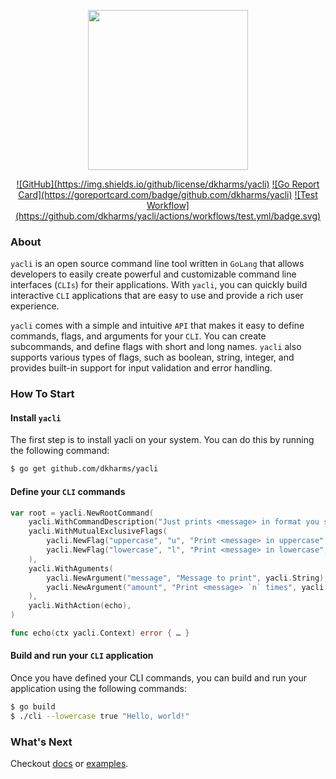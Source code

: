 <p align="center">
  <img width="256" height="256" src="https://user-images.githubusercontent.com/29202384/230708826-fbd86910-6611-40bb-b567-b5d71dc98ad4.jpeg">
</p>

<div align="center">
  <a href="">![GitHub](https://img.shields.io/github/license/dkharms/yacli)</a>
  <a href="">![Go Report Card](https://goreportcard.com/badge/github.com/dkharms/yacli)</a>
  <a href="">![Test Workflow](https://github.com/dkharms/yacli/actions/workflows/test.yml/badge.svg)</a>
</div>

### About

`yacli` is an open source command line tool written in `GoLang` that allows developers to easily create powerful and customizable command line interfaces (`CLIs`) for their applications.
With `yacli`, you can quickly build interactive `CLI` applications that are easy to use and provide a rich user experience.

`yacli` comes with a simple and intuitive `API` that makes it easy to define commands, flags, and arguments for your `CLI`.
You can create subcommands, and define flags with short and long names.
`yacli` also supports various types of flags, such as boolean, string, integer, and provides built-in support for input validation and error handling.


### How To Start


#### Install `yacli`

The first step is to install yacli on your system. You can do this by running the following command:
```bash
$ go get github.com/dkharms/yacli
```

#### Define your `CLI` commands

```go
var root = yacli.NewRootCommand(
	yacli.WithCommandDescription("Just prints <message> in format you specified"),
	yacli.WithMutualExclusiveFlags(
		yacli.NewFlag("uppercase", "u", "Print <message> in uppercase", yacli.Bool),
		yacli.NewFlag("lowercase", "l", "Print <message> in lowercase", yacli.Bool),
	),
	yacli.WithAguments(
		yacli.NewArgument("message", "Message to print", yacli.String),
		yacli.NewArgument("amount", "Print <message> `n` times", yacli.Integer),
	),
	yacli.WithAction(echo),
)

func echo(ctx yacli.Context) error { … }
```

#### Build and run your `CLI` application

Once you have defined your CLI commands, you can build and run your application using the following commands:

```bash
$ go build
$ ./cli --lowercase true "Hello, world!"
```

### What's Next

Checkout [docs](https://pkg.go.dev/github.com/dkharms/yacli) or [examples](https://pkg.go.dev/github.com/dkharms/yacli/examples).
